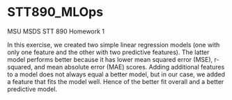 # STT890_MLOps
MSU MSDS STT 890
Homework 1

In this exercise, we created two simple linear regression models (one with only one feature and the other with two predictive features). The latter model performs better because it has lower mean squared error (MSE), r-squared, and mean absolute error (MAE) scores. Adding additional features to a model does not always equal a better model, but in our case, we added a feature that fits the model well. Hence of the better fit overall and a better predictive model.
